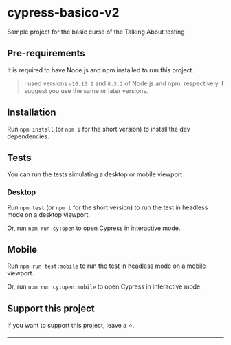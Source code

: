 # cypress-basico-v2

Sample project for the basic curse of the Talking About testing

## Pre-requirements

It is required to have Node.js and npm installed to run this project.

> I used versions `v16.13.2` and `8.3.2` of Node.js and npm, respectively. I suggest you use the same or later versions.

## Installation

Run `npm install` (or `npm i` for the short version) to install the dev dependencies.

## Tests

You can run the tests simulating a desktop or mobile viewport

### Desktop

Run `npm test` (or `npm t` for the short version) to run the test in headless mode on a desktop viewport.

Or, run `npm run cy:open` to open Cypress in interactive mode.

## Mobile 

Run `npm run test:mobile` to run the test in headless mode on a mobile viewport.

Or, run `npm run cy:open:mobile` to open Cypress in interactive mode.

## Support this project

If you want to support this project, leave a ⭐.

___


